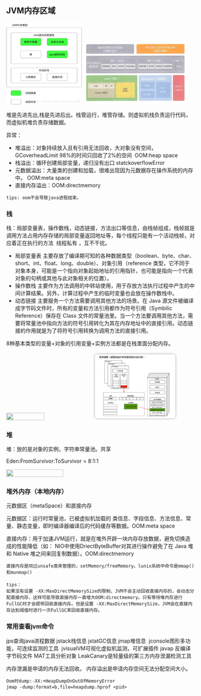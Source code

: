 ## JVM内存区域
<img src="./images/java内存模型.png" style="width: 40%; height: 40%;object-fit: cover;">
<img src="./images/java内存模型2.png" style="width: 55%; height: 55%;object-fit: cover;">

堆是先进先出,栈是先进后出。栈管运行，堆管存储。则虚拟机栈负责运行代码，而虚拟机堆负责存储数据。

异常：
- 堆溢出：对象持续放入且有引用无法回收，大对象没有空间，GCoverheadLimit 98%的时间只回收了2%的空间  OOM:heap space
- 栈溢出：循环创建局部变量，递归没有出口 statckoverflowError
- 元数据溢出：大量类的创建和加载，很难出现因为元数据存在操作系统的内存中。 OOM:meta space
- 直接内存溢出：OOM:directmemory
````
tips: oom不会导致java进程结束。
````
### 栈
栈：局部变量表，操作数栈，动态链接，方法出口等信息，由栈帧组成，栈帧就是调用方法占用内存存储的局部变量返回地址等，每个线程只能有一个活动栈帧，对应着正在执行的方法  线程私有 ，互不干扰。

- 局部变量表 主要存放了编译期可知的各种数据类型（boolean、byte、char、short、int、float、long、double）、对象引用（reference 类型，它不同于对象本身，可能是一个指向对象起始地址的引用指针，也可能是指向一个代表对象的句柄或其他与此对象相关的位置）。
- 操作数栈 主要作为方法调用的中转站使用，用于存放方法执行过程中产生的中间计算结果。另外，计算过程中产生的临时变量也会放在操作数栈中。
- 动态链接 主要服务一个方法需要调用其他方法的场景。在 Java 源文件被编译成字节码文件时，所有的变量和方法引用都作为符号引用（Symbilic Reference）保存在 Class 文件的常量池里。当一个方法要调用其他方法，需要将常量池中指向方法的符号引用转化为其在内存地址中的直接引用。动态链接的作用就是为了将符号引用转换为调用方法的直接引用。

8种基本类型的变量+对象的引用变量+实例方法都是在栈里面分配内存。

<img src="./images/stack栈.png" style="width: 45%; height: 45%;object-fit: cover;">
<img src="./images/动态链接.png" style="width: 45%; height: 45%;object-fit: cover;">


### 堆
堆：放的是对象的实例，字符串常量池。共享

Eden:FromSurvivor:ToSurvivor = 8:1:1

<img src="./images/heap堆.png" style="width: 55%; height: 55%;object-fit: cover;">


### 堆外内存（本地内存）
元数据区（metaSpace）和直接内存

元数据区：运行时常量池，已被虚拟机加载的 类信息、字段信息、方法信息、常量、静态变量，即时编译器编译后的代码缓存等数据。OOM:meta space

直接内存：用于加速JVM运行，就是在堆外开辟一块内存存放数据，避免切换造成的性能降低（如： NIO中使用DriectByteBuffer对其进行操作避免了在 Java 堆和 Native 堆之间来回复制数据）。OOM:directmemory
````
直接内存是同过unsafe类来管理的，setMemory/freeMemory。lunix系统中命令是mmap()和munmap()

tips：
如果没有设置 -XX:MaxDirectMemorySize的限制，JVM不会主动回收直接内存的，会动态分配直接内存，这样可能导致直接内存一直增大OOM:directmemory。只有等待堆内存进行FullGC时才会顺带回收直接内存。但是设置 -XX:MaxDirectMemorySize，JVM会在直接内存达到阈值时进行一次FullGC来回收直接内存。
````
### 常用查看jvm命令
jps查询java进程数据 jstack栈信息 jstatGC信息 jmap堆信息  jconsole图形多功能，可连续监测的工具  jvisualVM可视化虚拟机监测，可扩展插件
javap 反编译字节码文件
MAT工具分析对象
LeakCanary是轻量级的第三方内存泄漏检测工具

内存泄漏是申请的内存无法回收。
内存溢出是申请内存空间无法分配空间大小。
````
Oom时dump:-XX:+HeapDumpOnOutOfMemoryError
jmap -dump:format=b,file=heapdump.hprof <pid>
````


